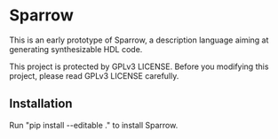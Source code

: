 # Sparrow

This is an early prototype of Sparrow, a description language aiming at generating synthesizable HDL code.

This project is protected by GPLv3 LICENSE. Before you modifying this project, please read GPLv3 LICENSE carefully.

## Installation

Run "pip install --editable ." to install Sparrow.